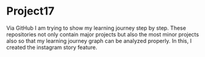 # Project17
Via GitHub I am trying to show my learning journey step by step. These repositories not only contain major projects but also the most minor projects also so that my learning journey graph can be analyzed properly. In this, I created the instagram story feature.

